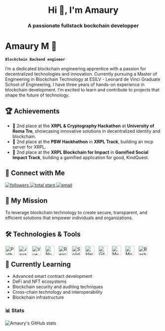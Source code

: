 <h1 align="center">Hi 👋, I'm Amaury</h1>
<h3 align="center">A passionate fullstack bockchain developper</h3>


# Amaury M 🦉
**`Blockchain Backend engineer`**

I’m a dedicated blockchain engineering apprentice with a passion for decentralized technologies and innovation. Currently pursuing a Master of Engineering in Blockchain Technology at ESILV - Leonard de Vinci Graduate School of Engineering, I have three years of hands-on experience in blockchain development. I’m excited to learn and contribute to projects that shape the future of technology.

## 🏆 Achievements  
- 🥈 2nd place at the **XRPL & Cryptography Hackathon** at **University of Roma Tre**, showcasing innovative solutions in decentralized identity and blockchain.
- 🥈 2nd place at the **PBW Hackhathon** in **XRPL Track**, building an mcp server for XRPL.
- 🥈 2nd place at the **XRPL Blockchain for Impact** in **Gamified Social Impact Track**, building a gamified application for good, KindQuest.

## 📱 Connect with Me
<p align="left">
<a href="https://github.com/M-Amaury?tab=followers">
        <img alt="followers" title="Follow me on GitHub" src="https://custom-icon-badges.demolab.com/github/followers/M-Amaury?color=236ad3&labelColor=1155ba&style=for-the-badge&logo=person-add&label=Follow&logoColor=white"/>
    </a>
    <a href="https://github.com/M-Amaury?tab=repositories&sort=stargazers"">
        <img alt="total stars" title="Total stars on GitHub" src="https://custom-icon-badges.demolab.com/github/stars/M-Amaury?color=55960c&style=for-the-badge&labelColor=488207&logo=star"/>
    </a>
    <a href="mailto:amaury@xrpl-commons.org">
        <img alt="email" title="Send me an email" src="https://img.shields.io/badge/Email-me-red?style=for-the-badge&logo=gmail&logoColor=white"/>
    </a>
</p>

## 🌟 My Mission

To leverage blockchain technology to create secure, transparent, and efficient solutions that empower individuals and organizations.

## 🛠️ Technologies & Tools

<img align="left" alt="Python" width="30px" style="padding-right:10px;" src="https://cdn.jsdelivr.net/gh/devicons/devicon/icons/python/python-plain.svg"/>
<img align="left" alt="JavaScript" width="30px" style="padding-right:10px;" src="https://cdn.jsdelivr.net/gh/devicons/devicon/icons/typescript/typescript-plain.svg" />
<img align="left" alt="Vue" width="30px" style="padding-right:10px;" src="https://cdn.jsdelivr.net/gh/devicons/devicon/icons/vuejs/vuejs-original.svg" />
<img align="left" alt="Nuxt" width="30px" style="padding-right:10px;" src="https://cdn.jsdelivr.net/gh/devicons/devicon/icons/nuxtjs/nuxtsj-original.svg" />
<img align="left" alt="React" width="30px" style="padding-right:10px;" src="https://cdn.jsdelivr.net/gh/devicons/devicon/icons/react/react-original.svg" />
<img align="left" alt="Solidity" width="30px" style="padding-right:10px;" src="https://cdn.jsdelivr.net/gh/devicons/devicon/icons/solidity/solidity-plain.svg" />
<img align="left" alt="Hardhat" width="30px" style="padding-right:10px;" src="https://cdn.jsdelivr.net/gh/devicons/devicon/icons/hardhat/hardhat-original.svg" />
<img align="left" alt="Git" width="30px" style="padding-right:10px;" src="https://cdn.jsdelivr.net/gh/devicons/devicon/icons/git/git-original.svg" />
<img align="left" alt="MySQL" width="30px" style="padding-right:10px;" src="https://cdn.jsdelivr.net/gh/devicons/devicon/icons/mysql/mysql-original.svg" />
<img align="left" alt="Mongodb" width="30px" style="padding-right:10px;" src="https://cdn.jsdelivr.net/gh/devicons/devicon/icons/mongodb/mongodb-original.svg" />
<img align="left" alt="Bash" width="30px" style="padding-right:10px;" src="https://cdn.jsdelivr.net/gh/devicons/devicon/icons/bash/bash-original.svg" />

<br />


## 🌱 Currently Learning

- Advanced smart contract development
-	DeFi and NFT ecosystems
- Blockchain security and auditing techniques
-	Cross-chain technology and interoperability
-	Blockchain infrastructure


### 📊 Stats

![Amaury's GitHub stats](https://github-readme-stats.vercel.app/api?username=M-Amaury&show_icons=true&theme=monokai)
